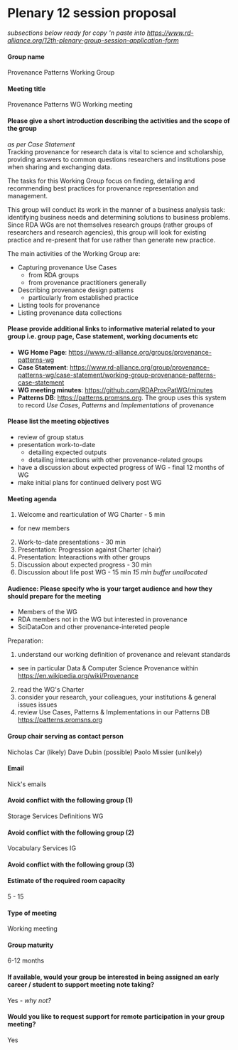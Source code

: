 # Plenary 12 session proposal

*subsections below ready for copy 'n paste into <https://www.rd-alliance.org/12th-plenary-group-session-application-form>*


#### Group name
Provenance Patterns Working Group  


#### Meeting title
Provenance Patterns WG Working meeting


#### Please give a short introduction describing the activities and the scope of the group
*as per Case Statement*  
Tracking provenance for research data is vital to science and scholarship, providing answers to common questions researchers and institutions pose when sharing and exchanging data.

The tasks for this Working Group focus on finding, detailing and recommending best practices for provenance representation and management.

This group will conduct its work in the manner of a business analysis task: identifying business needs and determining solutions to business problems. Since RDA WGs are not themselves research groups (rather groups of researchers and research agencies), this group will look for existing practice and re-present that for use rather than generate new practice.

The main activities of the Working Group are:

* Capturing provenance Use Cases
  * from RDA groups
  * from provenance practitioners generally
* Describing provenance design patterns
  * particularly from established practice
* Listing tools for provenance
* Listing provenance data collections


#### Please provide additional links to informative material related to your group i.e. group page, Case statement, working documents etc
* **WG Home Page**: <https://www.rd-alliance.org/groups/provenance-patterns-wg>
* **Case Statement**: <https://www.rd-alliance.org/group/provenance-patterns-wg/case-statement/working-group-provenance-patterns-case-statement>
* **WG meeting minutes**: <https://github.com/RDAProvPatWG/minutes>
* **Patterns DB**: <https://patterns.promsns.org>. The group uses this system to record *Use Cases*, *Patterns* and *Implementations* of provenance


#### Please list the meeting objectives
  * review of group status
  * presentation work-to-date
    * detailing expected outputs
    * detailing interactions with other provenance-related groups
  * have a discussion about expected progress of WG - final 12 months of WG
  * make initial plans for continued delivery post WG


#### Meeting agenda
1. Welcome and rearticulation of WG Charter - 5 min
  * for new members
2. Work-to-date presentations - 30 min
  1. Presentation: Progression against Charter (chair)
  2. Presentation: Intearactions with other groups
3. Discussion about expected progress - 30 min
4. Discussion about life post WG - 15 min
*15 min buffer unallocated*


#### Audience: Please specify who is your target audience and how they should prepare for the meeting
* Members of the WG
* RDA members not in the WG but interested in provenance
* SciDataCon and other provenance-intereted people

Preparation:
 1. understand our working definition of provenance and relevant standards
   * see in particular Data & Computer Science Provenance within <https://en.wikipedia.org/wiki/Provenance>
 2. read the WG's Charter
 3. consider your research, your colleagues, your institutions & general issues issues
 4. review Use Cases, Patterns & Implementations in our Patterns DB <https://patterns.promsns.org> 


#### Group chair serving as contact person
Nicholas Car (likely)
Dave Dubin (possible)
Paolo Missier (unlikely)

#### Email
Nick's emails

#### Avoid conflict with the following group (1)
Storage Services Definitions WG

#### Avoid conflict with the following group (2)
Vocabulary Services IG

#### Avoid conflict with the following group (3)

#### Estimate of the required room capacity 
5 - 15

#### Type of meeting
Working meeting

#### Group maturity
6-12 months

#### If available, would your group be interested in being assigned an early career / student to support meeting note taking?
Yes - *why not?*

#### Would you like to request support for remote participation in your group meeting?
Yes
